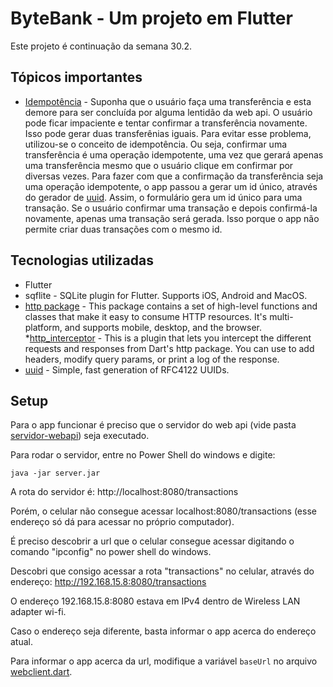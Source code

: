 # ByteBank - Um projeto em Flutter

Este projeto é continuação da semana 30.2.



## Tópicos importantes
* [Idempotência](https://en.wikipedia.org/wiki/Idempotence) - Suponha que o usuário faça uma transferência e esta demore para ser concluída por alguma lentidão da web api. O usuário pode ficar impaciente e tentar confirmar a transferência novamente. Isso pode gerar duas transferênias iguais. Para evitar esse problema, utilizou-se o conceito de idempotência. Ou seja, confirmar uma transferência é uma operação idempotente, uma vez que gerará apenas uma transferência mesmo que o usuário clique em confirmar por diversas vezes. Para fazer com que a confirmação da transferência seja uma operação idempotente, o app passou a gerar um id único, através do gerador de [uuid](https://en.wikipedia.org/wiki/Universally_unique_identifier). Assim, o formulário gera um id único para uma transação. Se o usuário confirmar uma transação e depois confirmá-la novamente, apenas uma transação será gerada. Isso porque o app não permite criar duas transações com o mesmo id.


## Tecnologias utilizadas

* Flutter
* sqflite - SQLite plugin for Flutter. Supports iOS, Android and MacOS.
* [http package](https://pub.dev/packages/http) - This package contains a set of high-level functions and classes that make it easy to consume HTTP resources. It's multi-platform, and supports mobile, desktop, and the browser.
*[http_interceptor](https://pub.dev/packages/http_interceptor) - This is a plugin that lets you intercept the different requests and responses from Dart's http package. You can use to add headers, modify query params, or print a log of the response.
* [uuid](https://pub.dev/packages/uuid) - Simple, fast generation of RFC4122 UUIDs.

## Setup

Para o app funcionar é preciso que o servidor do web api (vide pasta [servidor-webapi](./servidor-webapi/)) seja executado.

Para rodar o servidor, entre no Power Shell do windows e digite:

```
java -jar server.jar
```
A rota do servidor é: http://localhost:8080/transactions

Porém, o celular não consegue acessar localhost:8080/transactions (esse endereço só dá para acessar no próprio computador).

É preciso descobrir a url que o celular consegue acessar digitando o comando "ipconfig" no power shell do windows.

Descobri que consigo acessar a rota "transactions" no celular, através do endereço: http://192.168.15.8:8080/transactions

O endereço 192.168.15.8:8080 estava em IPv4 dentro de Wireless LAN adapter wi-fi.

Caso o endereço seja diferente, basta informar o app acerca do endereço atual.

Para informar o app acerca da url, modifique a variável `baseUrl` no arquivo [webclient.dart](./byte_bank/lib/http/webclient.dart).



